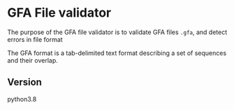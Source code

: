 # GFA File validator
The purpose of the GFA file validator is to validate GFA files `.gfa`, and detect errors in file format

The GFA format is a tab-delimited text format describing a set of sequences and their overlap. 

## Version
python3.8

